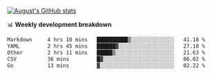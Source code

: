 
[![August's GitHub stats](https://github-readme-stats.vercel.app/api?username=zou-weidong&show_icons=true&theme=radical)](https://github.com/zou-weidong)


📊 **Weekly development breakdown**
<!--START_SECTION:waka-->

```txt
Markdown     4 hrs 10 mins   ██████████▒░░░░░░░░░░░░░░   41.18 %
YAML         2 hrs 45 mins   ██████▓░░░░░░░░░░░░░░░░░░   27.18 %
Other        2 hrs 11 mins   █████▒░░░░░░░░░░░░░░░░░░░   21.63 %
CSV          36 mins         █▓░░░░░░░░░░░░░░░░░░░░░░░   06.02 %
Go           13 mins         ▓░░░░░░░░░░░░░░░░░░░░░░░░   02.22 %
```

<!--END_SECTION:waka-->
